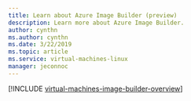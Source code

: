 ```yaml
---
title: Learn about Azure Image Builder (preview)
description: Learn more about Azure Image Builder.
author: cynthn
ms.author: cynthn
ms.date: 3/22/2019
ms.topic: article
ms.service: virtual-machines-linux
manager: jeconnoc
---
```

[!INCLUDE [virtual-machines-image-builder-overview](../../../includes/virtual-machines-image-builder-overview.md)]